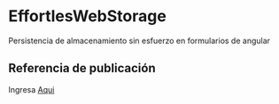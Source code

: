 # EffortlesWebStorage

Persistencia de almacenamiento sin esfuerzo en formularios de angular

## Referencia de publicación

Ingresa [Aqui](https://netbasal.com/effortless-web-storage-persistence-in-angular-forms-cfa81ad23e30)